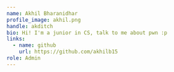 ```yaml
---
name: Akhil Bharanidhar
profile_image: akhil.png
handle: akditch
bio: Hi! I'm a junior in CS, talk to me about pwn :p
links:
  - name: github
    url: https://github.com/akhilb15
role: Admin
---
```

